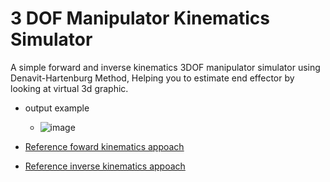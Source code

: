 # 3 DOF Manipulator Kinematics Simulator
A simple forward and inverse kinematics 3DOF manipulator simulator using Denavit-Hartenburg Method,
Helping you to estimate end effector by looking at virtual 3d graphic.
- output example
  - ![image](https://user-images.githubusercontent.com/56642026/74030122-db5c9080-49e0-11ea-9351-fbcac3835e19.png)

- [Reference foward kinematics appoach](https://www.slideshare.net/HiteshMohapatra/denavit-hartenberg-algorithm)
- [Reference inverse kinematics appoach](http://www.sml.ee.upatras.gr/UploadedFiles/InverseKinematics.pdf)

